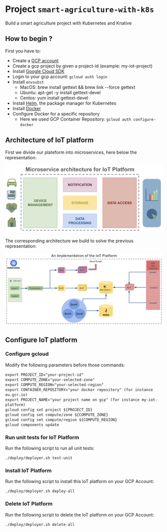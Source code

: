 # Project `smart-agriculture-with-k8s`

Build a smart agriculture project with Kubernetes and Knative

## How to begin ?

First you have to:

- Create a [GCP account](https://console.cloud.google.com/)
- Create a gcp project by given a project-id (example: my-iot-project)
- Install [Google Cloud SDK](https://cloud.google.com/sdk/docs/downloads-interactive)
- Login to your gcp account: `gcloud auth login`
- Install `envsubst`
    - MacOS: brew install gettext && brew link --force gettext
    - Ubuntu: apt-get -y install gettext-devel 
    - Centos: yum install gettext-devel
- Install [Helm](https://helm.sh/docs/using_helm/#installing-helm), the package manager for Kubernetes
- Install [Docker](https://docs.docker.com/install/)
- Configure Docker for a specific repository
    - Here we used GCP Container Repository: `gcloud auth configure-docker`

## Architecture of IoT platform 

First we divide our plateform into microservices, here below the representation:

![Architecture of IoT Project](documents/microservices.png)

The corresponding architecture we build to solve the previous representation:

![Architecture of IoT Project](documents/architecture.png)

## Configure IoT platform 

### Configure gcloud

Modify the following parameters before those commands:

    export PROJECT_ID="your-project-id"
    export COMPUTE_ZONE="your-selected-zone"
    export COMPUTE_REGION="your-selected-region"
    export CONTAINER_REPOSITORY="your docker repository" (for instance eu.gcr.io)
    export PROJECT_NAME="your project name on gcp" (for instance my-iot-platform)
    gcloud config set project ${PROJECT_ID}
    gcloud config set compute/zone ${COMPUTE_ZONE}
    gcloud config set compute/region ${COMPUTE_REGION}
    gcloud components update


### Run unit tests for IoT Platform

Run the following script to run all unit tests:

    ./deploy/deployer.sh test-unit


### Install IoT Platform

Run the following script to install this IoT platform on your GCP Account:

    ./deploy/deployer.sh deploy-all
    
### Delete IoT Platform

Run the following script to delete the IoT platform on your GCP Account:

    ./deploy/deployer.sh delete-all


